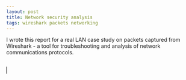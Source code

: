 ```yaml
---
layout: post
title: Network security analysis
tags: wireshark packets networking
---
```


I wrote this report for a real LAN case study on packets captured from Wireshark - a tool for troubleshooting and analysis of network communications protocols. 

<style>
object {
  border: 1px solid #555;
}
</style>

<br>
<object data="/assets/images/networksecurity.pdf" type="application/pdf" width="1000" height="1000">

  
